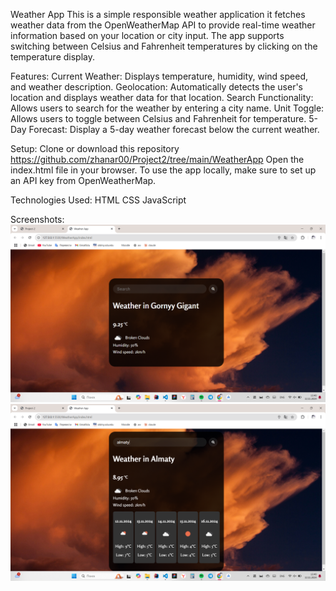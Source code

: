 Weather App
This is a simple responsible weather application it fetches weather data from the OpenWeatherMap API to provide real-time weather information based on your location or city input. The app supports switching between Celsius and Fahrenheit temperatures by clicking on the temperature display.

Features:
Current Weather: Displays temperature, humidity, wind speed, and weather description.
Geolocation: Automatically detects the user's location and displays weather data for that location.
Search Functionality: Allows users to search for the weather by entering a city name.
Unit Toggle: Allows users to toggle between Celsius and Fahrenheit for temperature.
5-Day Forecast: Display a 5-day weather forecast below the current weather.

Setup:
Clone or download this repository https://github.com/zhanar00/Project2/tree/main/WeatherApp
Open the index.html file in your browser.
To use the app locally, make sure to set up an API key from OpenWeatherMap.

Technologies Used:
HTML
CSS
JavaScript

Screenshots:
![Start page with current geolocation on](WeatherApp\img\current-location-weather.png)
![Searching the weather of city](WeatherApp\img\search-city.png)
